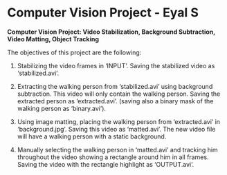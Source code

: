 # Computer Vision Project - Eyal S

__Computer Vision Project: Video Stabilization, Background Subtraction, Video Matting, Object Tracking__

The objectives of this project are the following:

1. Stabilizing the video frames in ‘INPUT’. Saving the stabilized video as ‘stabilized.avi’.

2. Extracting the walking person from ‘stabilized.avi’ using background subtraction. 
This video will only contain the walking person. Saving the extracted person as ‘extracted.avi’. 
(saving also a binary mask of the walking person as ‘binary.avi’).

3. Using image matting, placing the walking person from ‘extracted.avi’ in ‘background.jpg’. 
Saving this video as ‘matted.avi’. The new video file will have a walking person with a static background.

4. Manually selecting the walking person in ‘matted.avi’ and tracking him throughout the video showing 
a rectangle around him in all frames.
Saving the video with the rectangle highlight as ‘OUTPUT.avi’.
